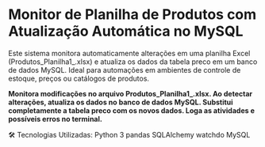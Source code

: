 # Monitor de Planilha de Produtos com Atualização Automática no MySQL

<p>Este sistema monitora automaticamente alterações em uma planilha Excel (Produtos_Planilha1_.xlsx) e atualiza os dados da tabela preco em um banco de dados MySQL. Ideal para automações em ambientes de controle de estoque, preços ou catálogos de produtos.</p>

<b>
  Monitora modificações no arquivo Produtos_Planilha1_.xlsx.
Ao detectar alterações, atualiza os dados no banco de dados MySQL.
Substitui completamente a tabela preco com os novos dados.
Loga as atividades e possíveis erros no terminal.
</b>


🛠️ Tecnologias Utilizadas:
Python 3
pandas
SQLAlchemy
watchdo
MySQL

